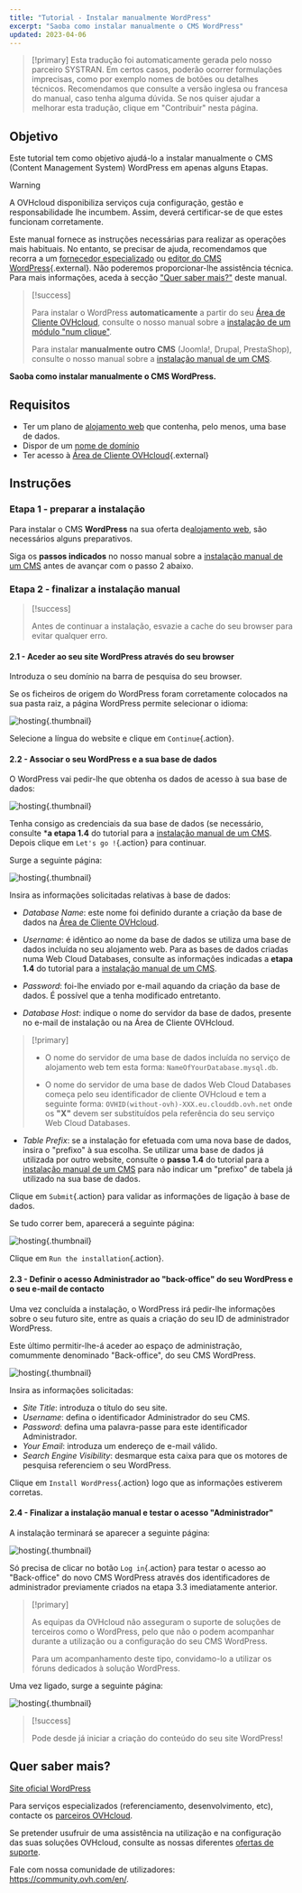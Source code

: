 ```yaml
---
title: "Tutorial - Instalar manualmente WordPress"
excerpt: "Saoba como instalar manualmente o CMS WordPress"
updated: 2023-04-06
---
```


  
> [!primary]
> Esta tradução foi automaticamente gerada pelo nosso parceiro SYSTRAN. Em certos casos, poderão ocorrer formulações imprecisas, como por exemplo nomes de botões ou detalhes técnicos. Recomendamos que consulte a versão inglesa ou francesa do manual, caso tenha alguma dúvida. Se nos quiser ajudar a melhorar esta tradução, clique em "Contribuir" nesta página.
>

## Objetivo

Este tutorial tem como objetivo ajudá-lo a instalar manualmente o CMS (Content Management System) WordPress em apenas alguns Etapas.

> [!warning]
>
> A OVHcloud disponibiliza serviços cuja configuração, gestão e responsabilidade lhe incumbem. Assim, deverá certificar-se de que estes funcionam corretamente.
> 
> Este manual fornece as instruções necessárias para realizar as operações mais habituais. No entanto, se precisar de ajuda, recomendamos que recorra a um [fornecedor especializado](https://partner.ovhcloud.com/pt/directory/) ou [editor do CMS WordPress](https://wordpress.com/support/){.external}. Não poderemos proporcionar-lhe assistência técnica. Para mais informações, aceda à secção ["Quer saber mais?"](#go-further) deste manual.
>

> [!success]
>
> Para instalar o WordPress **automaticamente** a partir do seu [Área de Cliente OVHcloud](/links/manager), consulte o nosso manual sobre a [instalação de um módulo "num clique"](/pages/web_cloud/web_hosting/cms_install_1_click_modules).
>
> Para instalar **manualmente outro CMS** (Joomla!, Drupal, PrestaShop), consulte o nosso manual sobre a [instalação manual de um CMS](/pages/web_cloud/web_hosting/cms_manual_installation).
>

**Saoba como instalar manualmente o CMS WordPress.**

## Requisitos

- Ter um plano de [alojamento web](https://www.ovhcloud.com/pt/web-hosting/) que contenha, pelo menos, uma base de dados.
- Dispor de um [nome de domínio](https://www.ovhcloud.com/pt/domains/)
- Ter acesso à [Área de Cliente OVHcloud](/links/manager){.external}

## Instruções

### Etapa 1 - preparar a instalação <a name="step1"></a>

Para instalar o CMS **WordPress** na sua oferta de[alojamento web](https://www.ovhcloud.com/pt/web-hosting/), são necessários alguns preparativos.

Siga os **passos indicados** no nosso manual sobre a [instalação manual de um CMS](/pages/web_cloud/web_hosting/cms_manual_installation) antes de avançar com o passo 2 abaixo.

### Etapa 2 - finalizar a instalação manual <a name="step3"></a>

> [!success]
>
> Antes de continuar a instalação, esvazie a cache do seu browser para evitar qualquer erro.
>

#### 2.1 - Aceder ao seu site WordPress através do seu browser

Introduza o seu domínio na barra de pesquisa do seu browser.

Se os ficheiros de origem do WordPress foram corretamente colocados na sua pasta raiz, a página WordPress permite selecionar o idioma:

![hosting](https://raw.githubusercontent.com/ovh/docs/develop/templates/external-elements/cms/wordpress/installation-select-language.png){.thumbnail}

Selecione a língua do website e clique em `Continue`{.action}.

#### 2.2 - Associar o seu WordPress e a sua base de dados

O WordPress vai pedir-lhe que obtenha os dados de acesso à sua base de dados:

![hosting](https://raw.githubusercontent.com/ovh/docs/develop/templates/external-elements/cms/wordpress/installation-start.png){.thumbnail}

Tenha consigo as credenciais da sua base de dados (se necessário, consulte ***a etapa 1.4** do tutorial para a [instalação manual de um CMS](/pages/web_cloud/web_hosting/cms_manual_installation). Depois clique em `Let's go !`{.action} para continuar.

Surge a seguinte página:

![hosting](https://raw.githubusercontent.com/ovh/docs/develop/templates/external-elements/cms/wordpress/installation-config-db.png){.thumbnail}

Insira as informações solicitadas relativas à base de dados:

- *Database Name*: este nome foi definido durante a criação da base de dados na [Área de Cliente OVHcloud](/links/manager).

- *Username*: é idêntico ao nome da base de dados se utiliza uma base de dados incluída no seu alojamento web.
Para as bases de dados criadas numa Web Cloud Databases, consulte as informações indicadas a **etapa 1.4** do tutorial para a [instalação manual de um CMS](/pages/web_cloud/web_hosting/cms_manual_installation).

- *Password*: foi-lhe enviado por e-mail aquando da criação da base de dados. É possível que a tenha modificado entretanto.

- *Database Host*: indique o nome do servidor da base de dados, presente no e-mail de instalação ou na Área de Cliente OVHcloud. 

> [!primary]
> 
> - O nome do servidor de uma base de dados incluída no serviço de alojamento web tem esta forma: `NameOfYourDatabase.mysql.db`. 
>
> - O nome do servidor de uma base de dados Web Cloud Databases começa pelo seu identificador de cliente OVHcloud e tem a seguinte forma: `OVHID(without-ovh)-XXX.eu.clouddb.ovh.net` onde os **"X"** devem ser substituídos pela referência do seu serviço Web Cloud Databases.
>

- *Table Prefix*: se a instalação for efetuada com uma nova base de dados, insira o "prefixo" à sua escolha. Se utilizar uma base de dados já utilizada por outro website, consulte o **passo 1.4** do tutorial para a [instalação manual de um CMS](/pages/web_cloud/web_hosting/cms_manual_installation) para não indicar um "prefixo" de tabela já utilizado na sua base de dados.

Clique em `Submit`{.action} para validar as informações de ligação à base de dados.

Se tudo correr bem, aparecerá a seguinte página:

![hosting](https://raw.githubusercontent.com/ovh/docs/develop/templates/external-elements/cms/wordpress/installation-step-after-db-1.png){.thumbnail}

Clique em `Run the installation`{.action}.

#### 2.3 - Definir o acesso Administrador ao "back-office" do seu WordPress e o seu e-mail de contacto

Uma vez concluída a instalação, o WordPress irá pedir-lhe informações sobre o seu futuro site, entre as quais a criação do seu ID de administrador WordPress.

Este último permitir-lhe-á aceder ao espaço de administração, comummente denominado "Back-office", do seu CMS WordPress.

![hosting](https://raw.githubusercontent.com/ovh/docs/develop/templates/external-elements/cms/wordpress/installation-config-admin-user.png){.thumbnail}

Insira as informações solicitadas:

- *Site Title*: introduza o título do seu site.
- *Username*: defina o identificador Administrador do seu CMS.
- *Password*: defina uma palavra-passe para este identificador Administrador.
- *Your Email*: introduza um endereço de e-mail válido.
- *Search Engine Visibility*: desmarque esta caixa para que os motores de pesquisa referenciem o seu WordPress.

Clique em `Install WordPress`{.action} logo que as informações estiverem corretas.

#### 2.4 - Finalizar a instalação manual e testar o acesso "Administrador"

A instalação terminará se aparecer a seguinte página:

![hosting](https://raw.githubusercontent.com/ovh/docs/develop/templates/external-elements/cms/wordpress/installation-successfull.png){.thumbnail}

Só precisa de clicar no botão `Log in`{.action} para testar o acesso ao "Back-office" do novo CMS WordPress através dos identificadores de administrador previamente criados na etapa 3.3 imediatamente anterior.

> [!primary]
>
> As equipas da OVHcloud não asseguram o suporte de soluções de terceiros como o WordPress, pelo que não o podem acompanhar durante a utilização ou a configuração do seu CMS WordPress.
>
> Para um acompanhamento deste tipo, convidamo-lo a utilizar os fóruns dedicados à solução WordPress.
>

Uma vez ligado, surge a seguinte página:

![hosting](https://raw.githubusercontent.com/ovh/docs/develop/templates/external-elements/cms/wordpress/admin-interface.png){.thumbnail}

> [!success]
>
> Pode desde já iniciar a criação do conteúdo do seu site WordPress!
>

## Quer saber mais? <a name="go-further"></a>

[Site oficial WordPress](https://wordpress.org)

Para serviços especializados (referenciamento, desenvolvimento, etc), contacte os [parceiros OVHcloud](https://partner.ovhcloud.com/pt/directory/).

Se pretender usufruir de uma assistência na utilização e na configuração das suas soluções OVHcloud, consulte as nossas diferentes [ofertas de suporte](/links/support).

Fale com nossa comunidade de utilizadores: <https://community.ovh.com/en/>. 